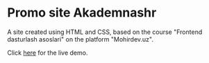 # Promo site Akademnashr

A site created using HTML and CSS, based on the course "Frontend dasturlash asoslari" on the platform "Mohirdev.uz".

Click [here](https://sdm-akademnashr.netlify.app) for the live demo.
